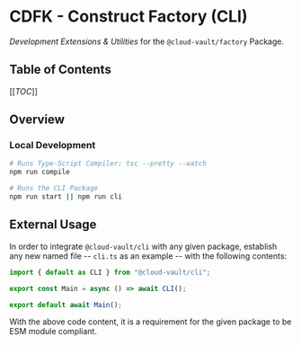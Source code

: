 # CDFK - Construct Factory (CLI) #

*Development Extensions & Utilities* for the `@cloud-vault/factory` Package.

## Table of Contents ##

[[_TOC_]]

## Overview ##

### Local Development ###

```bash
# Runs Type-Script Compiler: tsc --pretty --watch
npm run compile

# Runs the CLI Package
npm run start || npm run cli
```

## External Usage ##

In order to integrate `@cloud-vault/cli` with any given package, establish any new
named file -- `cli.ts` as an example -- with the following contents:

```js
import { default as CLI } from "@cloud-vault/cli";

export const Main = async () => await CLI();

export default await Main();
```

With the above code content, it is a requirement for the given package to be ESM
module compliant.

